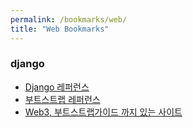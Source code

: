 ```yaml
---
permalink: /bookmarks/web/
title: "Web Bookmarks"
---
```


### django
* [Django 레퍼런스](https://docs.djangoproject.com/ko/2.1/)
* [부트스트랩 레퍼런스](http://bootstrapk.com/)
* [Web3, 부트스트랩가이드 까지 있는 사이트](https://w3schools.com/)